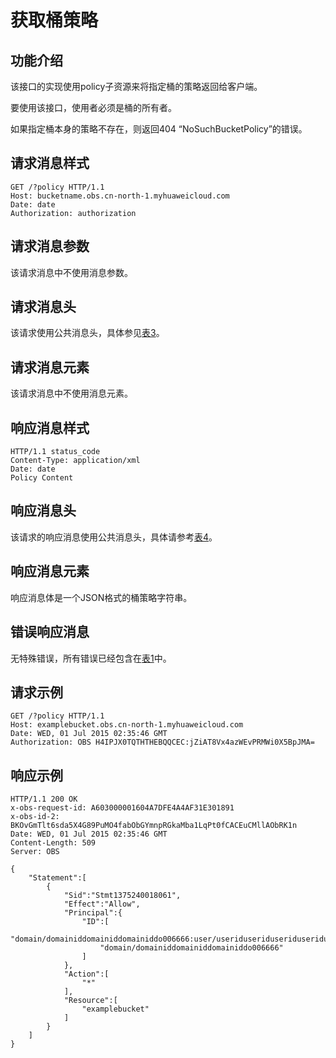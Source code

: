 # 获取桶策略<a name="ZH-CN_TOPIC_0100846752"></a>

## 功能介绍<a name="section5584184924715"></a>

该接口的实现使用policy子资源来将指定桶的策略返回给客户端。

要使用该接口，使用者必须是桶的所有者。

如果指定桶本身的策略不存在，则返回404 “NoSuchBucketPolicy”的错误。

## 请求消息样式<a name="section30202992"></a>

```
GET /?policy HTTP/1.1 
Host: bucketname.obs.cn-north-1.myhuaweicloud.com 
Date: date
Authorization: authorization
```

## 请求消息参数<a name="section3391474"></a>

该请求消息中不使用消息参数。

## 请求消息头<a name="section30523269"></a>

该请求使用公共消息头，具体参见[表3](REST-API介绍.md#table25197309)。

## 请求消息元素<a name="section6273971"></a>

该请求消息中不使用消息元素。

## 响应消息样式<a name="section56465739"></a>

```
HTTP/1.1 status_code
Content-Type: application/xml 
Date: date
Policy Content
```

## 响应消息头<a name="section38429608"></a>

该请求的响应消息使用公共消息头，具体请参考[表4](REST-API介绍.md#d0e686)。

## 响应消息元素<a name="section10322153"></a>

响应消息体是一个JSON格式的桶策略字符串。

## 错误响应消息<a name="section25790521"></a>

无特殊错误，所有错误已经包含在[表1](错误码列表.md#d0e843)中。

## 请求示例<a name="section14819157124617"></a>

```
GET /?policy HTTP/1.1 
Host: examplebucket.obs.cn-north-1.myhuaweicloud.com
Date: WED, 01 Jul 2015 02:35:46 GMT 
Authorization: OBS H4IPJX0TQTHTHEBQQCEC:jZiAT8Vx4azWEvPRMWi0X5BpJMA=
```

## 响应示例<a name="section13755536443"></a>

```
HTTP/1.1 200 OK 
x-obs-request-id: A603000001604A7DFE4A4AF31E301891
x-obs-id-2: BKOvGmTlt6sda5X4G89PuMO4fabObGYmnpRGkaMba1LqPt0fCACEuCMllAObRK1n
Date: WED, 01 Jul 2015 02:35:46 GMT 
Content-Length: 509
Server: OBS

{
    "Statement":[
        {
            "Sid":"Stmt1375240018061",
            "Effect":"Allow",
            "Principal":{
                "ID":[
                    "domain/domainiddomainiddomainiddo006666:user/useriduseriduseriduseridus004001",
                    "domain/domainiddomainiddomainiddo006666"
                ]
            },
            "Action":[
                "*"
            ],
            "Resource":[
                "examplebucket"
            ]
        }
    ]
}
```

